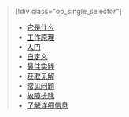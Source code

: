> [!div class="op_single_selector"]
> * [它是什么](../articles/active-directory/active-directory-passwords.md)
> * [工作原理](../articles/active-directory/active-directory-passwords-how-it-works.md)
> * [入门](../articles/active-directory/active-directory-passwords-getting-started.md)
> * [自定义](../articles/active-directory/active-directory-passwords-customize.md)
> * [最佳实践](../articles/active-directory/active-directory-passwords-best-practices.md)
> * [获取见解](../articles/active-directory/active-directory-passwords-get-insights.md)
> * [常见问题](../articles/active-directory/active-directory-passwords-faq.md)
> * [故障排除](../articles/active-directory/active-directory-passwords-troubleshoot.md)
> * [了解详细信息](../articles/active-directory/active-directory-passwords-learn-more.md)
> 
> 



<!--HONumber=Jan17_HO3-->


